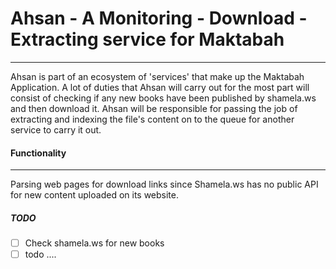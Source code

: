 # Ahsan - A Monitoring - Download - Extracting service for Maktabah 

------------------------------------------------------------------

Ahsan is part of an ecosystem of 'services' that make up the Maktabah Application. A lot of 
duties that Ahsan will carry out for the most part will consist of checking if any new books
have been published by shamela.ws and then download it. Ahsan will be responsible for passing
the job of extracting and indexing the file's content on to the queue for another service to 
carry it out.


#### Functionality
------------------
Parsing web pages for download links since Shamela.ws has no public API for new content uploaded on 
its website. 



##### TODO 

- [ ]   Check shamela.ws for new books 
- [ ]   todo ....  
